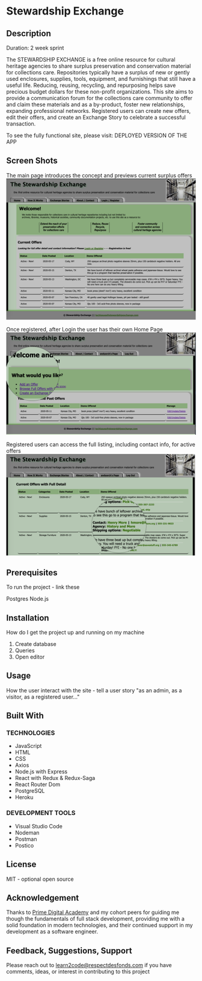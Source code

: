 # Stewardship Exchange

## Description

Duration: 2 week sprint

The STEWARDSHIP EXCHANGE is a free online resource for cultural heritage agencies to share surplus preservation and conservation material for collections care. Repositories typically have a surplus of new or gently used enclosures, supplies, tools, equipment, and furnishings that still have a useful life. Reducing, reusing, recycling, and repurposing helps save precious budget dollars for these non-profit organizations. This site aims to provide a communication forum for the collections care community to offer and claim these materials and as a by-product, foster new relationships, expanding professional networks. Registered users can create new offers, edit their offers, and create an Exchange Story to celebrate a successful transaction.

To see the fully functional site, please visit: DEPLOYED VERSION OF THE APP

## Screen Shots

The main page introduces the concept and previews current surplus offers
![Main Page](documentation/images/MainPage.png)

Once registered, after Login the user has their own Home Page
![User's Home Page](documentation/images/RegisteredUserPage.png)

Registered users can access the full listing, including contact info, for active offers
![Detailed Offers Page](documentation/images/OffersDetail.png)

## Prerequisites

To run the project - link these

Postgres
Node.js

## Installation

How do I get the project up and running on my machine

1. Create database
2. Queries
3. Open editor

## Usage

How the user interact with the site - tell a user story "as an admin, as a visitor, as a registered user..."

## Built With

### TECHNOLOGIES

- JavaScript
- HTML
- CSS
- Axios
- Node.js with Express
- React with Redux & Redux-Saga
- React Router Dom
- PostgreSQL
- Heroku

### DEVELOPMENT TOOLS

- Visual Studio Code
- Nodeman
- Postman
- Postico

## License

MIT - optional open source

## Acknowledgement

Thanks to [Prime Digital Academy](https://www.primeacademy.io/) and my cohort peers for guiding me though the fundamentals of full stack development, providing me with a solid foundation in modern technologies, and their continued support in my development as a software engineer.

## Feedback, Suggestions, Support

Please reach out to [learn2code@respectdesfonds.com](mailto:learn2code@respectdesfonds.com) if you have comments, ideas, or interest in contributing to this project
